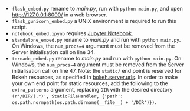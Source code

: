 - `flask_embed.py` rename to _main.py_, run with `python main.py`, and open http://127.0.0.1:8000/ in a web browser.
- `flask_gunicorn_embed.py` a UNIX environment is required to run this script.
- `notebook_embed.ipynb` requires [Jupyter Notebook](https://jupyter.org/).
- `standalone_embed.py` rename to _main.py_ and run with `python main.py`. On Windows, the `num_procs=4` argument must
be removed from the Server initialisation call on line 34.
- `tornado_embed.py` rename to _main.py_ and run with `python main.py`. On Windows, the `num_procs=4` argument must be
removed from the Server initialisation call on line 47. Note: the `static/` end point is reserved for Bokeh resources,
as specified in [bokeh.server.urls](https://bokeh.pydata.org/en/latest/docs/reference/server/urls.html). In order to
make your own end point for static resources, add the following to the `extra_patterns` argument, replacing `DIR` with
the desired directory
`(r'/DIR/(.*)', StaticFileHandler, {'path': os.path.normpath(os.path.dirname(__file__) + '/DIR')})`.
